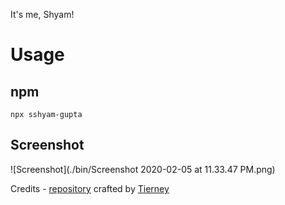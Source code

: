 It's me, Shyam!

# Usage

## npm
```
npx sshyam-gupta
```

## Screenshot
![Screenshot](./bin/Screenshot 2020-02-05 at 11.33.47 PM.png)

Credits - [repository](https://github.com/bnb/bitandbang) crafted by [Tierney](https://twitter.com/bitandbang)
